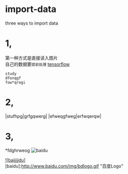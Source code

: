 import-data
====

three ways to import data

# 1,
第一种方式是直接读入图片 <br>
自己的数据要`提前处理`
[tensorflow](https://github.com/DRACOyu/tensorflow-practice.git "悬停显示")

    study
    dfonqgf
    fow*qrogi
# 2,
|stufhpg|grfgqwerg|
|efweqgfweg|erfwqerqw|
# 3,
*fdghrweog
![baidu](http://www.baidu.com/img/bdlogo.gif "百度logo") 
    
    
[![baijjjjdu]](http://www.baidu.com "百度lo111go")  
[baidu]:http://www.baidu.com/img/bdlogo.gif "百度Logo"  
